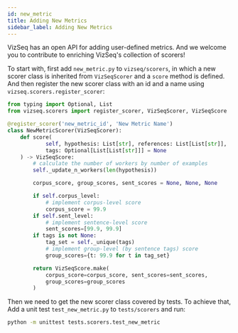 ```yaml
---
id: new_metric
title: Adding New Metrics
sidebar_label: Adding New Metrics
---
```


VizSeq has an open API for adding user-defined metrics. And we welcome you to contribute to enriching VizSeq's collection of scorers!

To start with, first add `new_metric.py` to `vizseq/scorers`, in which a new scorer class is inherited from `VizSeqScorer` and a `score` method is defined.
And then register the new scorer class with an id and a name using `vizseq.scorers.register_scorer`:

```python
from typing import Optional, List
from vizseq.scorers import register_scorer, VizSeqScorer, VizSeqScore

@register_scorer('new_metric_id', 'New Metric Name')
class NewMetricScorer(VizSeqScorer):
    def score(
            self, hypothesis: List[str], references: List[List[str]],
            tags: Optional[List[List[str]]] = None
    ) -> VizSeqScore:
        # calculate the number of workers by number of examples
        self._update_n_workers(len(hypothesis))

        corpus_score, group_scores, sent_scores = None, None, None

        if self.corpus_level:
            # implement corpus-level score
            corpus_score = 99.9
        if self.sent_level:
            # implement sentence-level score
            sent_scores=[99.9, 99.9]
        if tags is not None:
            tag_set = self._unique(tags)
            # implement group-level (by sentence tags) score
            group_scores={t: 99.9 for t in tag_set}

        return VizSeqScore.make(
            corpus_score=corpus_score, sent_scores=sent_scores,
            group_scores=group_scores
        )
```

Then we need to get the new scorer class covered by tests. To achieve that, Add a unit test `test_new_metric.py` to `tests/scorers` and run:

```bash
python -m unittest tests.scorers.test_new_metric
```

